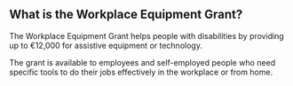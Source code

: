 ##  What is the Workplace Equipment Grant?

The Workplace Equipment Grant helps people with disabilities by providing up
to €12,000 for assistive equipment or technology.

The grant is available to employees and self-employed people who need specific
tools to do their jobs effectively in the workplace or from home.
